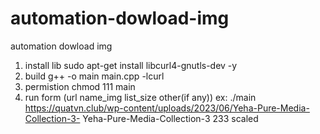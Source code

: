 # automation-dowload-img
automation dowload img
1. install lib
sudo apt-get install libcurl4-gnutls-dev -y
2. build
g++ -o main main.cpp -lcurl
3. permistion
chmod 111 main
4. run
form (url name_img list_size other(if any))
ex: ./main https://quatvn.club/wp-content/uploads/2023/06/Yeha-Pure-Media-Collection-3- Yeha-Pure-Media-Collection-3 233 scaled